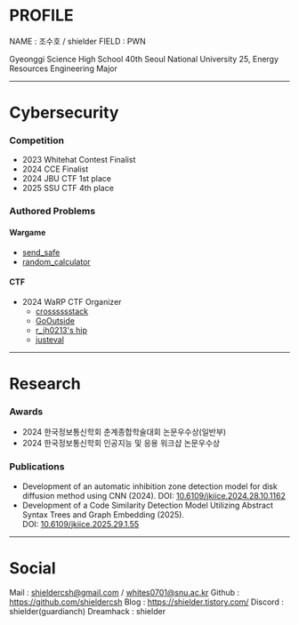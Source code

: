 # PROFILE

NAME : 조수호 / shielder
FIELD : PWN

Gyeonggi Science High School 40th
Seoul National University 25, Energy Resources Engineering Major

---
# Cybersecurity

### Competition

- 2023 Whitehat Contest Finalist
- 2024 CCE Finalist
- 2024 JBU CTF 1st place
- 2025 SSU CTF 4th place
### Authored Problems

#### Wargame
- [send_safe](https://dreamhack.io/wargame/challenges/1174)
- [random_calculator](https://dreamhack.io/wargame/challenges/1408)

#### CTF
- 2024 WaRP CTF Organizer
	- [crosssssstack](https://dreamhack.io/wargame/challenges/1727)
	- [GoOutside](https://dreamhack.io/wargame/challenges/1729)
	- [r_jh0213's hip](https://dreamhack.io/wargame/challenges/1730)
	- [justeval](https://dreamhack.io/wargame/challenges/1732)

---
# Research

### Awards

- 2024 한국정보통신학회 춘계종합학술대회 논문우수상(일반부)
- 2024 한국정보통신학회 인공지능 및 응용 워크샵 논문우수상

### Publications

- Development of an automatic inhibition zone detection model for disk diffusion method using CNN (2024). DOI: [10.6109/jkiice.2024.28.10.1162](https://doi.org/10.6109/jkiice.2024.28.10.1162)
- Development of a Code Similarity Detection Model Utilizing Abstract Syntax Trees and Graph Embedding (2025). DOI: [10.6109/jkiice.2025.29.1.55](https://doi.org/10.6109/jkiice.2025.29.1.55)

---
# Social

Mail : shieldercsh@gmail.com / whites0701@snu.ac.kr
Github : https://github.com/shieldercsh
Blog : https://shielder.tistory.com/
Discord : shielder(guardianch)
Dreamhack : shielder